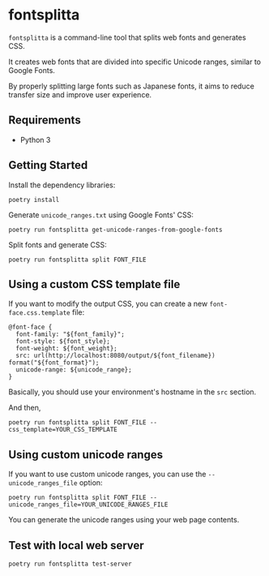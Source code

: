 # fontsplitta

`fontsplitta` is a command-line tool that splits web fonts and generates CSS.

It creates web fonts that are divided into specific Unicode ranges, similar to Google Fonts.

By properly splitting large fonts such as Japanese fonts, it aims to reduce transfer size and improve user experience.

## Requirements

- Python 3

## Getting Started

Install the dependency libraries:

```console
poetry install
```

Generate `unicode_ranges.txt` using Google Fonts' CSS:

```console
poetry run fontsplitta get-unicode-ranges-from-google-fonts
```

Split fonts and generate CSS:

```console
poetry run fontsplitta split FONT_FILE
```

## Using a custom CSS template file

If you want to modify the output CSS, you can create a new `font-face.css.template` file:

```
@font-face {
  font-family: "${font_family}";
  font-style: ${font_style};
  font-weight: ${font_weight};
  src: url(http://localhost:8080/output/${font_filename}) format("${font_format}");
  unicode-range: ${unicode_range};
}
```

Basically, you should use your environment's hostname in the `src` section.

And then,

```console
poetry run fontsplitta split FONT_FILE --css_template=YOUR_CSS_TEMPLATE
```

## Using custom unicode ranges

If you want to use custom unicode ranges, you can use the `--unicode_ranges_file` option:

```console
poetry run fontsplitta split FONT_FILE --unicode_ranges_file=YOUR_UNICODE_RANGES_FILE
```

You can generate the unicode ranges using your web page contents.

## Test with local web server

```console
poetry run fontsplitta test-server
```
